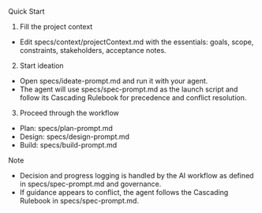 Quick Start

1) Fill the project context
- Edit specs/context/projectContext.md with the essentials: goals, scope, constraints, stakeholders, acceptance notes.

2) Start ideation
- Open specs/ideate-prompt.md and run it with your agent.
- The agent will use specs/spec-prompt.md as the launch script and follow its Cascading Rulebook for precedence and conflict resolution.

3) Proceed through the workflow
- Plan: specs/plan-prompt.md
- Design: specs/design-prompt.md
- Build: specs/build-prompt.md

Note
- Decision and progress logging is handled by the AI workflow as defined in specs/spec-prompt.md and governance.
- If guidance appears to conflict, the agent follows the Cascading Rulebook in specs/spec-prompt.md.
